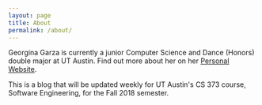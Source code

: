 ```yaml
---
layout: page
title: About
permalink: /about/
---
```


Georgina Garza is currently a junior Computer Science and Dance (Honors) double major at UT Austin.
Find out more about her on her [Personal Website](http://www.georginagarza.com/).

This is a blog that will be updated weekly for UT Austin's CS 373 course, Software Engineering, for the Fall 2018 semester.
